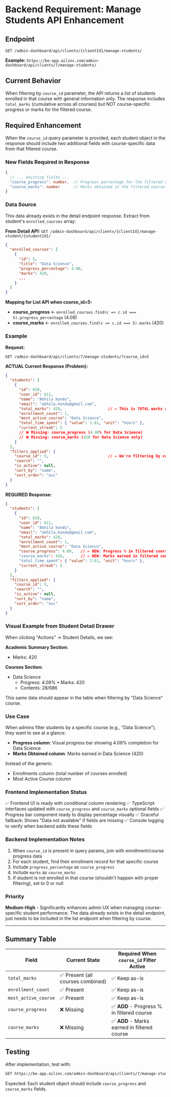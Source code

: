 # Backend Requirement: Manage Students API Enhancement

## Endpoint
`GET /admin-dashboard/api/clients/{clientId}/manage-students/`

**Example:** `https://be-app.ailinc.com/admin-dashboard/api/clients/7/manage-students/`

## Current Behavior
When filtering by `course_id` parameter, the API returns a list of students enrolled in that course with general information only. The response includes `total_marks` (cumulative across all courses) but NOT course-specific progress or marks for the filtered course.

## Required Enhancement
When the `course_id` query parameter is provided, each student object in the response should include two additional fields with course-specific data from that filtered course.

### New Fields Required in Response

```typescript
{
  // ... existing fields ...
  "course_progress": number,  // Progress percentage for the filtered course (e.g., 4.08)
  "course_marks": number      // Marks obtained in the filtered course (e.g., 420)
}
```

### Data Source
This data already exists in the detail endpoint response. Extract from student's `enrolled_courses` array:

**From Detail API:** `GET /admin-dashboard/api/clients/{clientId}/manage-student/{studentId}/`
```json
{
  "enrolled_courses": [
    {
      "id": 5,
      "title": "Data Science",
      "progress_percentage": 4.08,
      "marks": 420,
      ...
    }
  ]
}
```

**Mapping for List API when course_id=5:**
- **course_progress** ← `enrolled_courses.find(c => c.id === 5).progress_percentage` (4.08)
- **course_marks** ← `enrolled_courses.find(c => c.id === 5).marks` (420)

### Example

**Request:**
```
GET /admin-dashboard/api/clients/7/manage-students/?course_id=5
```

**ACTUAL Current Response (Problem):**
```json
{
  "students": [
    {
      "id": 618,
      "user_id": 611,
      "name": "Akhila kondu",
      "email": "akhila.kondu@gmail.com",
      "total_marks": 420,                    // ← This is TOTAL marks across ALL courses
      "enrollment_count": 1,
      "most_active_course": "Data Science",
      "total_time_spent": { "value": 3.61, "unit": "hours" },
      "current_streak": 5
      // ❌ Missing: course_progress (4.08% for Data Science)
      // ❌ Missing: course_marks (420 for Data Science only)
    }
  ],
  "filters_applied": {
    "course_id": 5,                          // ← We're filtering by course...
    "search": "",
    "is_active": null,
    "sort_by": "name",
    "sort_order": "asc"
  }
}
```

**REQUIRED Response:**
```json
{
  "students": [
    {
      "id": 618,
      "user_id": 611,
      "name": "Akhila kondu",
      "email": "akhila.kondu@gmail.com",
      "total_marks": 420,
      "enrollment_count": 1,
      "most_active_course": "Data Science",
      "course_progress": 4.08,   // ← NEW: Progress % in filtered course (Data Science)
      "course_marks": 420,       // ← NEW: Marks earned in filtered course (Data Science)
      "total_time_spent": { "value": 3.61, "unit": "hours" },
      "current_streak": 5
    }
  ],
  "filters_applied": {
    "course_id": 5,
    "search": "",
    "is_active": null,
    "sort_by": "name",
    "sort_order": "asc"
  }
}
```

### Visual Example from Student Detail Drawer

When clicking "Actions" → Student Details, we see:

**Academic Summary Section:**
- Marks: 420

**Courses Section:**
- Data Science
  - Progress: 4.08% • Marks: 420
  - Contents: 28/686

This same data should appear in the table when filtering by "Data Science" course.

### Use Case
When admins filter students by a specific course (e.g., "Data Science"), they want to see at a glance:
- **Progress column**: Visual progress bar showing 4.08% completion for Data Science
- **Marks Obtained column**: Marks earned in Data Science (420)

Instead of the generic:
- Enrollments column (total number of courses enrolled)
- Most Active Course column

### Frontend Implementation Status
✅ Frontend UI is ready with conditional column rendering
✅ TypeScript interfaces updated with `course_progress` and `course_marks` optional fields
✅ Progress bar component ready to display percentage visually
✅ Graceful fallback: Shows "Data not available" if fields are missing
✅ Console logging to verify when backend adds these fields

### Backend Implementation Notes
1. When `course_id` is present in query params, join with enrollment/course progress data
2. For each student, find their enrollment record for that specific course
3. Include `progress_percentage` as `course_progress`
4. Include `marks` as `course_marks`
5. If student is not enrolled in that course (shouldn't happen with proper filtering), set to 0 or null

### Priority
**Medium-High** - Significantly enhances admin UX when managing course-specific student performance. The data already exists in the detail endpoint, just needs to be included in the list endpoint when filtering by course.

---

## Summary Table

| Field | Current State | Required When `course_id` Filter Active |
|-------|---------------|------------------------------------------|
| `total_marks` | ✅ Present (all courses combined) | ✅ Keep as-is |
| `enrollment_count` | ✅ Present | ✅ Keep as-is |
| `most_active_course` | ✅ Present | ✅ Keep as-is |
| `course_progress` | ❌ Missing | ✅ **ADD** - Progress % in filtered course |
| `course_marks` | ❌ Missing | ✅ **ADD** - Marks earned in filtered course |

## Testing
After implementation, test with:
```bash
GET https://be-app.ailinc.com/admin-dashboard/api/clients/7/manage-students/?course_id=5
```

Expected: Each student object should include `course_progress` and `course_marks` fields.
